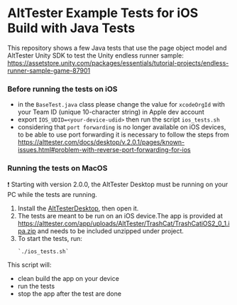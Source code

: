 # AltTester Example Tests for iOS Build with Java Tests

This repository shows a few Java tests that use the page object model and AltTester Unity SDK to test the Unity endless runner sample:
https://assetstore.unity.com/packages/essentials/tutorial-projects/endless-runner-sample-game-87901

### Before running the tests on iOS
- in the `BaseTest.java` class please change the value for `xcodeOrgId` with your Team ID (unique 10-character string) in Apple dev account
- export `IOS_UDID=<your-device-udid>` then run the script `ios_tests.sh`
- considering that `port forwarding` is no longer available on iOS devices, to be able to use port forwarding it is necessary to follow the steps from https://alttester.com/docs/desktop/v.2.0.1/pages/known-issues.html#problem-with-reverse-port-forwarding-for-ios

### Running the tests on MacOS
❗ Starting with version 2.0.0, the AltTester Desktop must be running on your PC while the tests are running.

1. Install the [AltTesterDesktop](https://alttester.com/app/uploads/AltTester/desktop/AltTesterDesktopPackageMac__v2.0.1.zip), then open it.
2. The tests are meant to be run on an iOS device.The app is provided at https://alttester.com/app/uploads/AltTester/TrashCat/TrashCatiOS2_0_1.ipa.zip and needs to be included unzipped under project.
3. To start the tests, run:
    ```
    `./ios_tests.sh`
    ```
This script will:

- clean build the app on your device
- run the tests
- stop the app after the test are done
